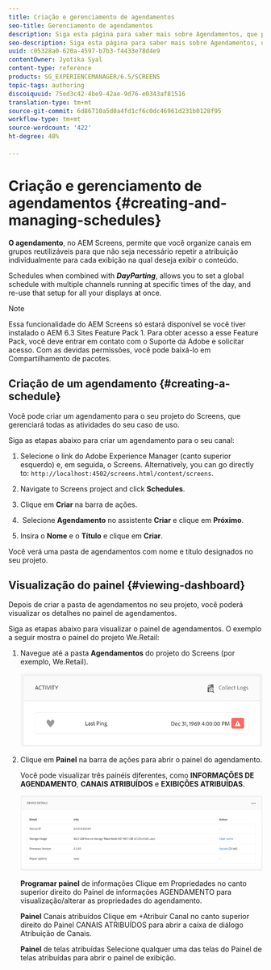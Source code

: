 ```yaml
---
title: Criação e gerenciamento de agendamentos
seo-title: Gerenciamento de agendamentos
description: Siga esta página para saber mais sobre Agendamentos, que permite organizar canais em grupos reutilizáveis para que você não precise repetir suas atribuições individualmente para cada exibição na qual deseja exibir seu conteúdo.
seo-description: Siga esta página para saber mais sobre Agendamentos, que permite organizar canais em grupos reutilizáveis para que você não precise repetir suas atribuições individualmente para cada exibição na qual deseja exibir seu conteúdo.
uuid: c05328a0-620a-4597-b7b3-f4433e78d4e9
contentOwner: Jyotika Syal
content-type: reference
products: SG_EXPERIENCEMANAGER/6.5/SCREENS
topic-tags: authoring
discoiquuid: 75ed3c42-4be9-42ae-9d76-e0343af81516
translation-type: tm+mt
source-git-commit: 6d86710a5d0a4fd1cf6c0dc46961d231b0128f95
workflow-type: tm+mt
source-wordcount: '422'
ht-degree: 48%

---
```



# Criação e gerenciamento de agendamentos {#creating-and-managing-schedules}

**O agendamento**, no AEM Screens, permite que você organize canais em grupos reutilizáveis para que não seja necessário repetir a atribuição individualmente para cada exibição na qual deseja exibir o conteúdo.

Schedules when combined with ***DayParting***, allows you to set a global schedule with multiple channels running at specific times of the day, and re-use that setup for all your displays at once.

>[!NOTE]
>
>Essa funcionalidade do AEM Screens só estará disponível se você tiver instalado o AEM 6.3 Sites Feature Pack 1. Para obter acesso a esse Feature Pack, você deve entrar em contato com o Suporte da Adobe e solicitar acesso. Com as devidas permissões, você pode baixá-lo em Compartilhamento de pacotes.

## Criação de um agendamento {#creating-a-schedule}

Você pode criar um agendamento para o seu projeto do Screens, que gerenciará todas as atividades do seu caso de uso.

Siga as etapas abaixo para criar um agendamento para o seu canal:

1. Selecione o link do Adobe Experience Manager (canto superior esquerdo) e, em seguida, o Screens. Alternatively, you can ﻿go directly to: `http://localhost:4502/screens.html/content/screens`.
1. Navigate to Screens project and click **Schedules**.
1. Clique em **Criar** na barra de ações.
1.  Selecione **Agendamento** no assistente **Criar** e clique em **Próximo**.

1. Insira o **Nome** e o **Título** e clique em **Criar**.

Você verá uma pasta de agendamentos com nome e título designados no seu projeto.


## Visualização do painel {#viewing-dashboard}

Depois de criar a pasta de agendamentos no seu projeto, você poderá visualizar os detalhes no painel de agendamentos.

Siga as etapas abaixo para visualizar o painel de agendamentos. O exemplo a seguir mostra o painel do projeto We.Retail:

1. Navegue até a pasta **Agendamentos** do projeto do Screens (por exemplo, We.Retail).

   ![chlimage_1](assets/chlimage_1.png)

1. Clique em **Painel** na barra de ações para abrir o painel do agendamento.

   Você pode visualizar três painéis diferentes, como **INFORMAÇÕES DE AGENDAMENTO**, **CANAIS ATRIBUÍDOS** e **EXIBIÇÕES ATRIBUÍDAS**.

   ![chlimage_1-1](assets/chlimage_1-1.png)

   **Programar painel** de informações Clique em Propriedades no canto superior direito do Painel de informações AGENDAMENTO para visualização/alterar as propriedades do agendamento.

   **Painel** Canais atribuídos Clique em +Atribuir Canal no canto superior direito do Painel CANAIS ATRIBUÍDOS para abrir a caixa de diálogo Atribuição de Canais.

   **Painel** de telas atribuídas Selecione qualquer uma das telas do Painel de telas atribuídas para abrir o painel de exibição.

